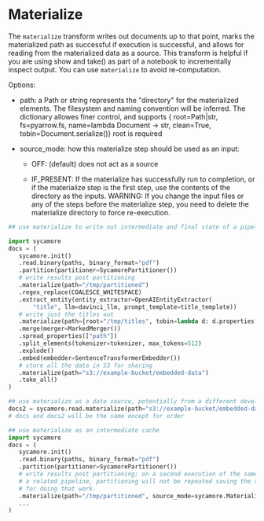 # Materialize

The `materialize` transform writes out documents up to that point, marks the materialized path
as successful if execution is successful, and allows for reading from the materialized data as
a source. This transform is helpful if you are using show and take() as part of a notebook to
incrementally inspect output. You can use `materialize` to avoid re-computation.

Options:
* path: a Path or string represents the "directory" for the materialized elements. The filesystem
  and naming convention will be inferred.  The dictionary allowes finer control, and supports
  { root=Path|str, fs=pyarrow.fs, name=lambda Document -> str, clean=True,
    tobin=Document.serialize()}
  root is required

* source_mode: how this materialize step should be used as an input:
    * OFF: (default) does not act as a source

    * IF_PRESENT: If the materialize has successfully run to completion, or if the
        materialize step is the first step, use the contents of the directory as the
        inputs. WARNING: If you change the input files or any of the steps before the
        materialize step, you need to delete the materialize directory to force re-execution.
        
```python
## use materialize to write out intermediate and final state of a pipeline

import sycamore
docs = (
   sycamore.init()
   .read.binary(paths, binary_format="pdf")
   .partition(partitioner=SycamorePartitioner())
   # write results post partitioning
   .materialize(path="/tmp/partitioned")
   .regex_replace(COALESCE_WHITESPACE)
   .extract_entity(entity_extractor=OpenAIEntityExtractor(
       "title", llm=davinci_llm, prompt_template=title_template))
   # write just the titles out
   .materialize(path={root="/tmp/titles", tobin=lambda d: d.properties["title"].encode("utf-8"))
   .merge(merger=MarkedMerger())
   .spread_properties(["path"])
   .split_elements(tokenizer=tokenizer, max_tokens=512)
   .explode()
   .embed(embedder=SentenceTransformerEmbedder())
   # store all the data in S3 for sharing
   .materialize(path="s3://example-bucket/embedded-data")
   .take_all()
)

## use materialize as a data source, potentially from a different developer 
docs2 = sycamore.read.materialize(path="s3://example-bucket/embedded-data").take_all()
# docs and docs2 will be the same except for order

## use materialize as an intermediate cache
import sycamore
docs = (
   sycamore.init()
   .read.binary(paths, binary_format="pdf")
   .partition(partitioner=SycamorePartitioner())
   # write results post partitioning; on a second execution of the same or
   # a related pipeline, partitioning will not be repeated saving the time
   # for doing that work.
   .materialize(path="/tmp/partitioned", source_mode=sycamore.MaterializeSourceMode.IF_PRESENT)
   ...
)
```

